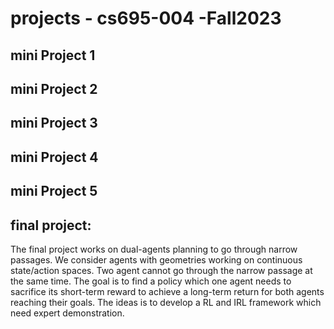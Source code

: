 # projects - cs695-004 -Fall2023


## mini Project 1
## mini Project 2
## mini Project 3
## mini Project 4
## mini Project 5

## final project:
The final project works on dual-agents planning to go through narrow passages. We consider agents with geometries working on continuous state/action spaces. Two agent cannot go through the narrow passage at the same time. The goal is to find a policy which one agent needs to sacrifice its short-term reward to achieve a long-term return for both agents reaching their goals. The ideas is to develop a RL and IRL framework which need expert demonstration.